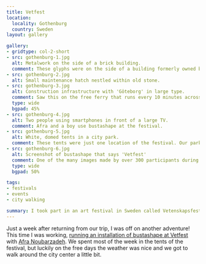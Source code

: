 ```yaml
---
title: Vetfest
location:
  locality: Gothenburg
  country: Sweden
layout: gallery

gallery:
- gridtype: col-2-short
- src: gothenburg-1.jpg
  alt: Metalwork on the side of a brick building.
  comment: These glyphs were on the side of a building formerly owned by the East India Trading Company.
- src: gothenburg-2.jpg
  alt: Small maintenance hatch nestled within old stone.
- src: gothenburg-3.jpg
  alt: Construction infrastructure with 'Göteborg' in large type.
  comment: Saw this on the free ferry that runs every 10 minutes across the river.
  type: wide
  bgpad: 45%
- src: gothenburg-4.jpg
  alt: Two people using smartphones in front of a large TV.
  comment: Afra and a boy use bustashape at the festival.
- src: gothenburg-5.jpg
  alt: White, domed tents in a city park.
  comment: These tents were just one location of the festival. Our park was the DIY, maker tent.
- src: gothenburg-6.jpg
  alt: Screenshot of bustashape that says 'Vetfest'
  comment: One of the many images made by over 300 participants during Vetfest.
  type: wide
  bgpad: 50%

tags:
- festivals
- events
- city walking

summary: I took part in an art festival in Sweden called Vetenskapsfestivalen Göteborg.
---
```


Just a week after returning from our trip, I was off on another adventure! This time I was working, [running an installation of bustashape at Vetfest](/blog/bustashape-vetenskapsfestivalen-gothenburg-2016/) with [Afra Noubarzadeh](http://afranoubarzadeh.se/). We spent most of the week in the tents of the festival, but luckily on the free days the weather was nice and we got to walk around the city center a little bit.
